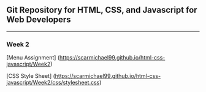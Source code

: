 ## Git Repository for HTML, CSS, and Javascript for Web Developers

--------------

### Week 2

[Menu Assignment] (https://scarmichael99.github.io/html-css-javascript/Week2)

[CSS Style Sheet] (https://scarmichael99.github.io/html-css-javascript/Week2/css/stylesheet.css)


